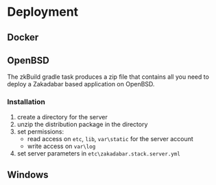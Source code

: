 # Deployment

## Docker

## OpenBSD

The zkBuild gradle task produces a zip file that contains all you need to deploy a Zakadabar based application on
OpenBSD.

### Installation

1. create a directory for the server
1. unzip the distribution package in the directory
1. set permissions:
   * read access on `etc`, `lib`, `var\static` for the server account
   * write access on `var\log`
1. set server parameters in `etc\zakadabar.stack.server.yml`

## Windows

